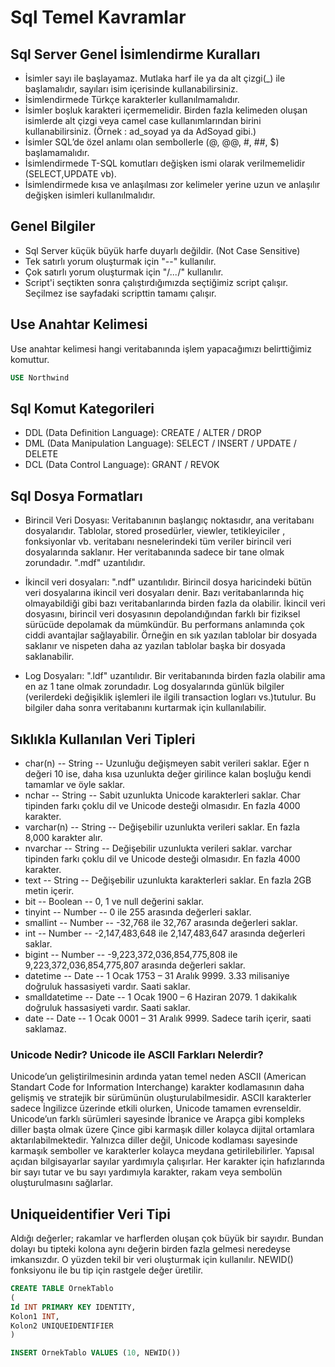 # Sql Temel Kavramlar

## Sql Server Genel İsimlendirme Kuralları

- İsimler sayı ile başlayamaz. Mutlaka harf ile ya da alt çizgi(\_) ile başlamalıdır, sayıları isim içerisinde kullanabilirsiniz.
- İsimlendirmede Türkçe karakterler kullanılmamalıdır.
- İsimler boşluk karakteri içermemelidir. Birden fazla kelimeden oluşan isimlerde alt çizgi veya camel case kullanımlarından birini kullanabilirsiniz. (Örnek : ad_soyad ya da AdSoyad gibi.)
- İsimler SQL’de özel anlamı olan sembollerle (@, @@, #, ##, $) başlamamalıdır.
- İsimlendirmede T-SQL komutları değişken ismi olarak verilmemelidir (SELECT,UPDATE vb).
- İsimlendirmede kısa ve anlaşılması zor kelimeler yerine uzun ve anlaşılır değişken isimleri kullanılmalıdır.

## Genel Bilgiler

- Sql Server küçük büyük harfe duyarlı değildir. (Not Case Sensitive)
- Tek satırlı yorum oluşturmak için "--" kullanılır.
- Çok satırlı yorum oluşturmak için "/_..._/" kullanılır.
- Script'i seçtikten sonra çalıştırdığımızda seçtiğimiz script çalışır. Seçilmez ise sayfadaki scripttin tamamı çalışır.

## Use Anahtar Kelimesi

Use anahtar kelimesi hangi veritabanında işlem yapacağımızı belirttiğimiz komuttur.

```sql
USE Northwind
```

## Sql Komut Kategorileri

- DDL (Data Definition Language): CREATE / ALTER / DROP
- DML (Data Manipulation Language): SELECT / INSERT / UPDATE / DELETE
- DCL (Data Control Language): GRANT / REVOK

## Sql Dosya Formatları

- Birincil Veri Dosyası: Veritabanının başlangıç ​​noktasıdır, ana veritabanı dosyalarıdır. Tablolar, stored prosedürler, viewler, tetikleyiciler , fonksiyonlar vb. veritabanı nesnelerindeki tüm veriler birincil veri dosyalarında saklanır. Her veritabanında sadece bir tane olmak zorundadır. ".mdf" uzantılıdır.

- İkincil veri dosyaları: ".ndf" uzantılıdır. Birincil dosya haricindeki bütün veri dosyalarına ikincil veri dosyaları denir. Bazı veritabanlarında hiç olmayabildiği gibi bazı veritabanlarında birden fazla da olabilir. İkincil veri dosyasını, birincil veri dosyasının depolandığından farklı bir fiziksel sürücüde depolamak da mümkündür. Bu performans anlamında çok ciddi avantajlar sağlayabilir. Örneğin en sık yazılan tablolar bir dosyada saklanır ve nispeten daha az yazılan tablolar başka bir dosyada saklanabilir.

- Log Dosyaları: ".ldf" uzantılıdır. Bir veritabanında birden fazla olabilir ama en az 1 tane olmak zorundadır. Log dosyalarında günlük bilgiler (verilerdeki değişiklik işlemleri ile ilgili transaction logları vs.)tutulur. Bu bilgiler daha sonra veritabanını kurtarmak için kullanılabilir.

## Sıklıkla Kullanılan Veri Tipleri

- char(n) -- String -- Uzunluğu değişmeyen sabit verileri saklar. Eğer n değeri 10 ise, daha kısa uzunlukta değer girilince kalan boşluğu kendi tamamlar ve öyle saklar.
- nchar -- String -- Sabit uzunlukta Unicode karakterleri saklar. Char tipinden farkı çoklu dil ve Unicode desteği olmasıdır. En fazla 4000 karakter.
- varchar(n) -- String -- Değişebilir uzunlukta verileri saklar. En fazla 8,000 karakter alır.
- nvarchar -- String -- Değişebilir uzunlukta verileri saklar. varchar tipinden farkı çoklu dil ve Unicode desteği olmasıdır. En fazla 4000 karakter.
- text -- String -- Değişebilir uzunlukta karakterleri saklar. En fazla 2GB metin içerir.
- bit -- Boolean -- 0, 1 ve null değerini saklar.
- tinyint -- Number -- 0 ile 255 arasında değerleri saklar.
- smallint -- Number -- -32,768 ile 32,767 arasında değerleri saklar.
- int -- Number -- -2,147,483,648 ile 2,147,483,647 arasında değerleri saklar.
- bigint -- Number -- -9,223,372,036,854,775,808 ile 9,223,372,036,854,775,807 arasında değerleri saklar.
- datetime -- Date -- 1 Ocak 1753 – 31 Aralık 9999. 3.33 milisaniye doğruluk hassasiyeti vardır. Saati saklar.
- smalldatetime -- Date -- 1 Ocak 1900 – 6 Haziran 2079. 1 dakikalık doğruluk hassasiyeti vardır. Saati saklar.
- date -- Date -- 1 Ocak 0001 – 31 Aralık 9999. Sadece tarih içerir, saati saklamaz.

### Unicode Nedir? Unicode ile ASCII Farkları Nelerdir?

Unicode’un geliştirilmesinin ardında yatan temel neden ASCII (American Standart Code for Information Interchange) karakter kodlamasının daha gelişmiş ve stratejik bir sürümünün oluşturulabilmesidir. ASCII karakterler sadece İngilizce üzerinde etkili olurken, Unicode tamamen evrenseldir. Unicode’un farklı sürümleri sayesinde İbranice ve Arapça gibi kompleks diller başta olmak üzere Çince gibi karmaşık diller kolayca dijital ortamlara aktarılabilmektedir. Yalnızca diller değil, Unicode kodlaması sayesinde karmaşık semboller ve karakterler kolayca meydana getirilebilirler. Yapısal açıdan bilgisayarlar sayılar yardımıyla çalışırlar. Her karakter için hafızlarında bir sayı tutar ve bu sayı yardımıyla karakter, rakam veya sembolün oluşturulmasını sağlarlar.

## Uniqueidentifier Veri Tipi

Aldığı değerler; rakamlar ve harflerden oluşan çok büyük bir sayıdır. Bundan dolayı bu tipteki kolona aynı değerin birden fazla gelmesi neredeyse imkansızdır. O yüzden tekil bir veri oluşturmak için kullanılır. NEWID() fonksiyonu ile bu tip için rastgele değer üretilir.

```sql
CREATE TABLE OrnekTablo
(
Id INT PRIMARY KEY IDENTITY,
Kolon1 INT,
Kolon2 UNIQUEIDENTIFIER
)

INSERT OrnekTablo VALUES (10, NEWID())
```
